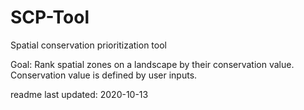 # SCP-Tool
Spatial conservation prioritization tool

Goal: Rank spatial zones on a landscape by their conservation value. Conservation value is defined by user inputs.

readme last updated: 2020-10-13
